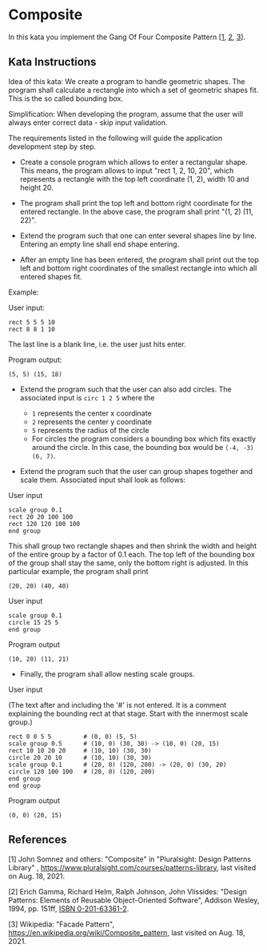 # Composite

In this kata you implement the Gang Of Four Composite Pattern [[1](#ref-1), [2](#ref-2), [3](#ref-3)].

## Kata Instructions

Idea of this kata: We create a program to handle geometric shapes. The program shall calculate a rectangle into which a
set of geometric shapes fit. This is the so called bounding box.

Simplification: When developing the program, assume that the user will always enter correct data - skip input
validation.

The requirements listed in the following will guide the application development step by step.

- Create a console program which allows to enter a rectangular shape. This means, the program allows to input "rect 1,
  2, 10, 20", which represents a rectangle with the top left coordinate (1, 2), width 10 and height 20.

- The program shall print the top left and bottom right coordinate for the entered rectangle. In the above case, the
  program shall print "(1, 2) (11, 22)".

- Extend the program such that one can enter several shapes line by line. Entering an empty line shall end shape
  entering.

- After an empty line has been entered, the program shall print out the top left and bottom right coordinates of the
  smallest rectangle into which all entered shapes fit.

Example:

User input:

```text
rect 5 5 5 10
rect 8 8 1 10

```

The last line is a blank line, i.e. the user just hits enter.

Program output:

```text
(5, 5) (15, 18)
```

- Extend the program such that the user can also add circles. The associated input is `circ 1 2 5` where the
    - `1` represents the center x coordinate
    - `2` represents the center y coordinate
    - `5` represents the radius of the circle
    - For circles the program considers a bounding box which fits exactly around the circle. In this case, the bounding
      box would be `(-4, -3) (6, 7)`.

- Extend the program such that the user can group shapes together and scale them. Associated input shall look as
  follows:

User input

```text
scale group 0.1
rect 20 20 100 100
rect 120 120 100 100
end group
```

This shall group two rectangle shapes and then shrink the width and height of the entire group by a factor of 0.1 each.
The top left of the bounding box of the group shall stay the same, only the bottom right is adjusted. In this particular
example, the program shall print

```text
(20, 20) (40, 40)
```

User input

```text
scale group 0.1
circle 15 25 5
end group
```

Program output

```text
(10, 20) (11, 21)
```

- Finally, the program shall allow nesting scale groups.

User input

(The text after and including the '#' is not entered. It is a comment explaining the bounding rect at that stage. Start
with the innermost scale group.)

```text
rect 0 0 5 5         # (0, 0) (5, 5)
scale group 0.5      # (10, 0) (30, 30) -> (10, 0) (20, 15)
rect 10 10 20 20     # (10, 10) (30, 30)
circle 20 20 10      # (10, 10) (30, 30)
scale group 0.1      # (20, 0) (120, 200) -> (20, 0) (30, 20)
circle 120 100 100   # (20, 0) (120, 200)
end group
end group 
```

Program output

```text
(0, 0) (20, 15)
```

## References

<a name="ref-1">[1]</a> John Somnez and others: "Composite" in "Pluralsight: Design Patterns Library"
, https://www.pluralsight.com/courses/patterns-library, last visited on Aug. 18, 2021.

<a name="ref-2">[2]</a> Erich Gamma, Richard Helm, Ralph Johnson, John Vlissides: "Design Patterns: Elements of Reusable
Object-Oriented Software", Addison Wesley, 1994, pp.
151ff, [ISBN 0-201-63361-2](https://en.wikipedia.org/wiki/Special:BookSources/0-201-63361-2).

<a name="ref-3">[3]</a> Wikipedia: "Facade Pattern", https://en.wikipedia.org/wiki/Composite_pattern, last visited on
Aug. 18, 2021.